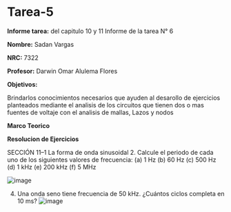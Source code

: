  # Tarea-5
**Informe tarea:** del capitulo 10 y 11 Informe de la tarea N° 6

**Nombre:** Sadan Vargas

**NRC:** 7322

**Profesor:** Darwin Omar Alulema Flores

**Objetivos:**

Brindarlos conocimientos necesarios que ayuden al desarollo de ejercicios planteados mediante el analisis de los circuitos que tienen dos o mas fuentes de voltaje con el analisis de mallas, Lazos y nodos

**Marco Teorico**

**Resolucion de Ejercicios**

SECCIÓN 11–1 La forma de onda sinusoidal
2. Calcule el periodo de cada uno de los siguientes valores de frecuencia: (a) 1 Hz (b) 60 Hz (c) 500 Hz (d) 1 kHz (e) 200 kHz (f) 5 MHz

![image](https://user-images.githubusercontent.com/106253679/181675720-a415db18-fa9f-4c99-a7c3-05e8799de876.png)

4. Una onda seno tiene frecuencia de 50 kHz. ¿Cuántos ciclos completa en 10 ms?
![image](https://user-images.githubusercontent.com/106253679/181676030-641803d7-fcc4-4d90-92f4-b021f989e7a5.png)


